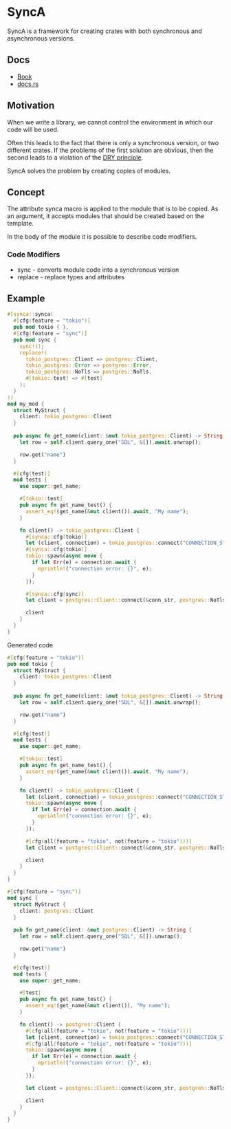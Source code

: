 # SyncA

SyncA is a framework for creating crates with both synchronous and asynchronous versions.

## Docs

- [Book](https://synca.sgr-team.dev)
- [docs.rs](https://docs.rs/synca/latest/synca/)

## Motivation

When we write a library, we cannot control the environment in which our code will be used.

Often this leads to the fact that there is only a synchronous version, or two different crates.
If the problems of the first solution are obvious, then the second leads to a violation of the 
[DRY principle](https://en.wikipedia.org/wiki/Don%27t_repeat_yourself).

SyncA solves the problem by creating copies of modules.

## Concept

The attribute synca macro is applied to the module that is to be copied. 
As an argument, it accepts modules that should be created based on the template.

In the body of the module it is possible to describe code modifiers.

### Code Modifiers

- sync - converts module code into a synchronous version
- replace - replace types and attributes

## Example

```rust
#[synca::synca(
  #[cfg(feature = "tokio")]
  pub mod tokio { },
  #[cfg(feature = "sync")]
  pub mod sync { 
    sync!();
    replace!(
      tokio_postgres::Client => postgres::Client,
      tokio_postgres::Error => postgres::Error,
      tokio_postgres::NoTls => postgres::NoTls,
      #[tokio::test] => #[test]
    );
  }
)] 
mod my_mod { 
  struct MyStruct {
    client: tokio_postgres::Client
  } 
  
  pub async fn get_name(client: &mut tokio_postgres::Client) -> String {
    let row = self.client.query_one("SQL", &[]).await.unwrap();

    row.get("name")
  }

  #[cfg(test)]
  mod tests {
    use super::get_name;

    #[tokio::test]
    pub async fn get_name_test() {
      assert_eq!(get_name(&mut client()).await, "My name");
    }

    fn client() -> tokio_postgres::Client { 
      #[synca::cfg(tokio)]
      let (client, connection) = tokio_postgres::connect("CONNECTION_STRING", tokio_postgres::NoTls).await?;
      #[synca::cfg(tokio)]
      tokio::spawn(async move {
        if let Err(e) = connection.await {
          eprintln!("connection error: {}", e);
        }
      });

      #[synca::cfg(sync)]
      let client = postgres::Client::connect(&conn_str, postgres::NoTls)?;

      client
    }
  }
}
```

Generated code

```rust
#[cfg(feature = "tokio")]
pub mod tokio { 
  struct MyStruct {
    client: tokio_postgres::Client
  } 
  
  pub async fn get_name(client: &mut tokio_postgres::Client) -> String {
    let row = self.client.query_one("SQL", &[]).await.unwrap();

    row.get("name")
  }

  #[cfg(test)]
  mod tests {
    use super::get_name;

    #[tokio::test]
    pub async fn get_name_test() {
      assert_eq!(get_name(&mut client()).await, "My name");
    }

    fn client() -> tokio_postgres::Client { 
      let (client, connection) = tokio_postgres::connect("CONNECTION_STRING", tokio_postgres::NoTls).await?;
      tokio::spawn(async move {
        if let Err(e) = connection.await {
          eprintln!("connection error: {}", e);
        }
      });

      #[сfg(all(feature = "tokio", not(feature = "tokio")))]
      let client = postgres::Client::connect(&conn_str, postgres::NoTls)?;

      client
    }
  }
}

#[cfg(feature = "sync")]
mod sync { 
  struct MyStruct {
    client: postgres::Client
  } 
  
  pub fn get_name(client: &mut postgres::Client) -> String {
    let row = self.client.query_one("SQL", &[]).unwrap();

    row.get("name")
  }

  #[cfg(test)]
  mod tests {
    use super::get_name;

    #[test]
    pub async fn get_name_test() {
      assert_eq!(get_name(&mut client()), "My name");
    }

    fn client() -> postgres::Client {  
      #[сfg(all(feature = "tokio", not(feature = "tokio")))]
      let (client, connection) = tokio_postgres::connect("CONNECTION_STRING", tokio_postgres::NoTls).await?;
      #[сfg(all(feature = "tokio", not(feature = "tokio")))]
      tokio::spawn(async move {
        if let Err(e) = connection.await {
          eprintln!("connection error: {}", e);
        }
      });

      let client = postgres::Client::connect(&conn_str, postgres::NoTls)?;

      client
    }
  }
}
```
